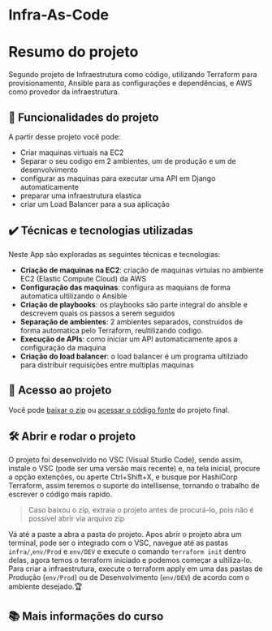 # Infra-As-Code
# Resumo do projeto

Segundo projeto de Infraestrutura como código, utilizando Terraform para provisionamento, Ansible para as configurações e dependências, e AWS como provedor da infraestrutura.

## 🔨 Funcionalidades do projeto

A partir desse projeto você pode:

- Criar maquinas virtuais na EC2
- Separar o seu codigo em 2 ambientes, um de produção e um de desenvolvimento
- configurar as maquinas para executar uma API em Django automaticamente
- preparar uma infraestrutura elastica
- criar um Load Balancer para a sua aplicação

## ✔️ Técnicas e tecnologias utilizadas

Neste App são exploradas as seguintes técnicas e tecnologias:

- **Criação de maquinas na EC2**: criação de maquinas virtuias no ambiente EC2 (Elastic Compute Cloud) da AWS
- **Configuração das maquinas**: configura as maquians de forma automatica ultilizando o Ansible
- **Criação de playbooks**: os playbooks são parte integral do ansible e descrevem quais os passos a serem seguidos
- **Separação de ambientes**: 2 ambientes separados, construidos de forma automatica pelo Terraform, reultilizando codigo.
- **Execução de APIs**: como iniciar um API automaticamente apos a configuração da maquina
- **Criação do load balancer**: o load balancer é um programa ultilziado para distribuir requisições entre multiplas maquinas

## 📁 Acesso ao projeto

Você pode [baixar o zip](https://github.com/leollo98/iac-curso3/archive/refs/heads/Aula_5.zip) ou [acessar o código fonte](https://github.com/leollo98/iac-curso3/tree/Aula_5) do projeto final.

## 🛠️ Abrir e rodar o projeto

O projeto foi desenvolvido no VSC (Visual Studio Code), sendo assim, instale o VSC (pode ser uma versão mais recente) e, na tela inicial, procure a opção extenções, ou aperte Ctrl+Shift+X, e busque por HashiCorp Terraform, assim teremos o suporte do intellisense, tornando o trabalho de escrever o código mais rapido.

> Caso baixou o zip, extraia o projeto antes de procurá-lo, pois não é possível abrir via arquivo zip

Vá até a paste a abra a pasta do projeto. Apos abrir o projeto abra um terminal, pode ser o integrado com o VSC, navegue até as pastas `infra/`,`env/Prod` e `env/DEV` e execute o comando `terraform init` dentro delas, agora temos o terraform iniciado e podemos começar a ultiliza-lo. Para criar a infraestrutura, execute o terraform apply em uma das pastas de Produção (`env/Prod`) ou de Desenvolvimento (`env/DEV`) de acordo com o ambiente desejado.🏆

## 📚 Mais informações do curso

<!--Gostou do projeto e quer conhecer mais? Você pode [acessar o curso que desenvolve o projeto desde o começo](https://www.alura.com.br/curso-online-kotlin-orientacao-objetos)!-->

<!--Esse curso faz parte da [formação de Kotlin da Alura](https://www.alura.com.br/formacao-kotlin)-->

